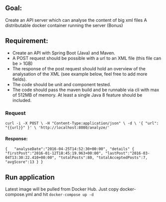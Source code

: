 ## Goal:

Create an API server which can analyse the content of big xml files
A distributable docker container running the server (Bonus)

## Requirement:
- Create an API with Spring Boot (Java) and Maven.
- A POST request should be possible with a url to an XML file (this file can be > 1GB)
- The response of the post request should hold an overview of the analysation of the XML (see example below, feel free to add more fields).
- The code should be unit and component tested.
- The code should pass the maven build and be runnable via cli with max of 512MB of memory.
At least a single Java 8 feature should be included.

### Request
``curl -i -X POST \
     -H "Content-Type:application/json" \
     -d \
  '{
    "url": "{{url}}"
  }' \
   'http://localhost:8080/analyze/'``
   
#### Response:
``{  
     "analyseDate":"2016-04-25T14:52:30+00:00",
     "details" {
         "firstPost":"2016-01-12T18:45:19.963+00:00",
         "lastPost":"2016-03-04T13:30:22.410+00:00",
         "totalPosts":80,
         "totalAcceptedPosts":7,
         "avgScore":13
     }
  }``
   
## Run application
Latest image will be pulled from Docker Hub. 
Just copy docker-compose.yml and hit ``docker-compose up -d``
